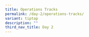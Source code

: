 ```yaml
---
title: Operations Tracks
permalink: /day-2/operations-tracks/
variant: tiptap
description: ""
third_nav_title: Day 2
---
```

